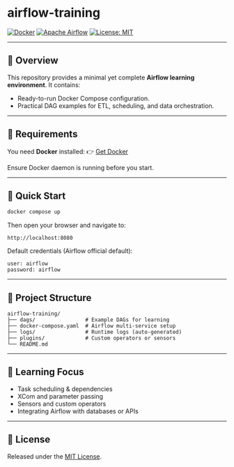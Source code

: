 # airflow-training

[![Docker](https://img.shields.io/badge/run%20with-Docker-blue?logo=docker)](https://www.docker.com/get-started/) [![Apache Airflow](https://img.shields.io/badge/Apache%20Airflow-2.x-orange?logo=apacheairflow)](https://airflow.apache.org/) [![License: MIT](https://img.shields.io/badge/License-MIT-green)](./LICENSE)

---

## 🚀 Overview

This repository provides a minimal yet complete **Airflow learning environment**. It contains:

* Ready-to-run Docker Compose configuration.
* Practical DAG examples for ETL, scheduling, and data orchestration.

---

## 🧩 Requirements

You need **Docker** installed:
👉 [Get Docker](https://www.docker.com/get-started/)

Ensure Docker daemon is running before you start.

---

## 🧱 Quick Start

```bash
docker compose up
```

Then open your browser and navigate to:

```
http://localhost:8080
```

Default credentials (Airflow official default):

```
user: airflow
password: airflow
```

---

## 📂 Project Structure

```
airflow-training/
├── dags/                # Example DAGs for learning
├── docker-compose.yaml  # Airflow multi-service setup
├── logs/                # Runtime logs (auto-generated)
├── plugins/             # Custom operators or sensors
└── README.md
```

---

## 🧠 Learning Focus

* Task scheduling & dependencies
* XCom and parameter passing
* Sensors and custom operators
* Integrating Airflow with databases or APIs

---

## 📜 License

Released under the [MIT License](./LICENSE).
